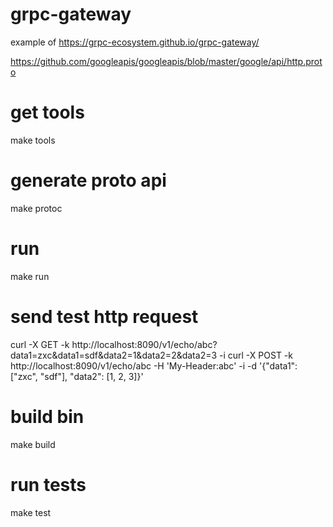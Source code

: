 # grpc-gateway
example of https://grpc-ecosystem.github.io/grpc-gateway/

https://github.com/googleapis/googleapis/blob/master/google/api/http.proto

# get tools
make tools

# generate proto api
make protoc

# run
make run

# send test http request
curl -X GET -k http://localhost:8090/v1/echo/abc\?data1=zxc\&data1=sdf\&data2=1\&data2=2\&data2=3 -i
curl -X POST -k http://localhost:8090/v1/echo/abc -H 'My-Header:abc' -i -d '{"data1": ["zxc", "sdf"], "data2": [1, 2, 3]}'

# build bin
make build

# run tests
make test

